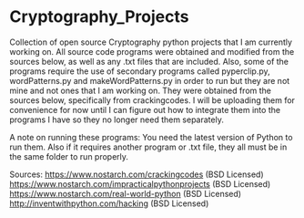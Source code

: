 # Cryptography_Projects

Collection of open source Cryptography python projects that I am currently working on. All source code programs were
obtained and modified from the sources below, as well as any .txt files that are included. Also, some of the 
programs require the use of secondary programs called pyperclip.py, wordPatterns.py and makeWordPatterns.py
in order to run but they are not mine and not ones that I am working on. They were obtained from the sources below,
specifically from crackingcodes. I will be uploading them for convenience for now until I can figure out how to 
integrate them into the programs I have so they no longer need them separately.

A note on running these programs:
You need the latest version of Python to run them. Also if it requires another program or .txt file, they all must
be in the same folder to run properly.


Sources:
https://www.nostarch.com/crackingcodes (BSD Licensed)
https://www.nostarch.com/impracticalpythonprojects (BSD Licensed)
https://www.nostarch.com/real-world-python (BSD Licensed)
http://inventwithpython.com/hacking (BSD Licensed)
